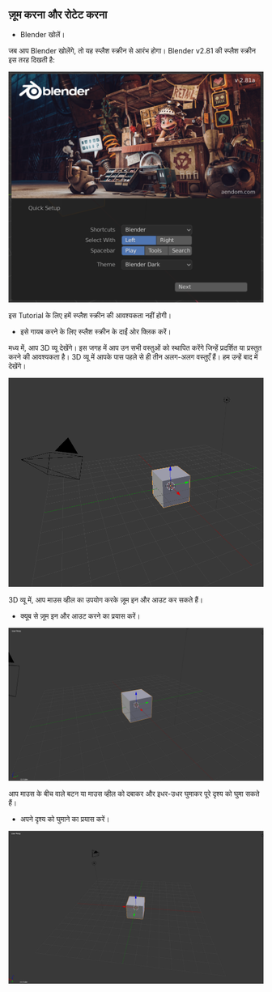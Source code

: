 ## ज़ूम करना और रोटेट करना

+ Blender खोलें।

जब आप Blender खोलेंगे, तो यह स्प्लैश स्क्रीन से आरंभ होगा। Blender v2.81 की स्प्लैश स्क्रीन इस तरह दिखती है:

![स्प्लैश स्क्रीन](images/splash-screen.png)

इस Tutorial के लिए हमें स्प्लैश स्क्रीन की आवश्यकता नहीं होगी।

+ इसे गायब करने के लिए स्प्लैश स्क्रीन के दाईं ओर क्लिक करें।

मध्य में, आप 3D व्यू देखेंगे। इस जगह में आप उन सभी वस्तुओं को स्थापित करेंगे जिन्हें प्रदर्शित या प्रस्तुत करने की आवश्यकता है। 3D व्यू में आपके पास पहले से ही तीन अलग-अलग वस्तुएँ हैं। हम उन्हें बाद में देखेंगे।

![3D व्यू](images/3d-view.png)

3D व्यू में, आप माउस व्हील का उपयोग करके ज़ूम इन और आउट कर सकते हैं।

+ क्यूब से ज़ूम इन और आउट करने का प्रयास करें।

![ज़ूम इन और आउट करें](images/zoom-in-out.png)

आप माउस के बीच वाले बटन या माउस व्हील को दबाकर और इधर-उधर घुमाकर पूरे दृश्य को घुमा सकते हैं।

+ अपने दृश्य को घुमाने का प्रयास करें।

![दृश्य को घुमाएँ](images/rotate-scene.png)